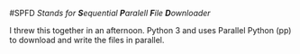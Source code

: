 #SPFD
       *Stands for **S**equential **P**aralell **F**ile **D**ownloader*

I threw this together in an afternoon. Python 3 and uses Parallel Python (pp) to download and write the files in parallel.